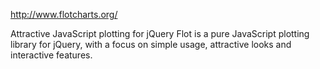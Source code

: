 http://www.flotcharts.org/

Attractive JavaScript plotting for jQuery
Flot is a pure JavaScript plotting library for jQuery, with a focus on simple usage, attractive looks and interactive features.
